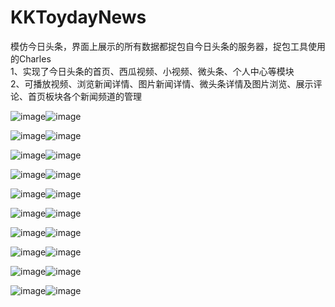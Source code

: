 # KKToydayNews
模仿今日头条，界面上展示的所有数据都捉包自今日头条的服务器，捉包工具使用的Charles<br />
1、实现了今日头条的首页、西瓜视频、小视频、微头条、个人中心等模块<br />
2、可播放视频、浏览新闻详情、图片新闻详情、微头条详情及图片浏览、展示评论、首页板块各个新闻频道的管理<br />



![image](https://github.com/KKFinger/KKToydayNews/blob/master/截图/1.PNG)![image](https://github.com/KKFinger/KKToydayNews/blob/master/截图/2.PNG)


![image](https://github.com/KKFinger/KKToydayNews/blob/master/截图/3.PNG)![image](https://github.com/KKFinger/KKToydayNews/blob/master/截图/4.PNG)


![image](https://github.com/KKFinger/KKToydayNews/blob/master/截图/5.PNG)![image](https://github.com/KKFinger/KKToydayNews/blob/master/截图/6.PNG)  


![image](https://github.com/KKFinger/KKToydayNews/blob/master/截图/7.PNG)![image](https://github.com/KKFinger/KKToydayNews/blob/master/截图/8.PNG)  


![image](https://github.com/KKFinger/KKToydayNews/blob/master/截图/9.PNG)![image](https://github.com/KKFinger/KKToydayNews/blob/master/截图/10.PNG)  


![image](https://github.com/KKFinger/KKToydayNews/blob/master/截图/11.PNG)![image](https://github.com/KKFinger/KKToydayNews/blob/master/截图/12.PNG)  


![image](https://github.com/KKFinger/KKToydayNews/blob/master/截图/13.PNG)![image](https://github.com/KKFinger/KKToydayNews/blob/master/截图/14.PNG) 


![image](https://github.com/KKFinger/KKToydayNews/blob/master/截图/15.PNG)![image](https://github.com/KKFinger/KKToydayNews/blob/master/截图/16.PNG) 


![image](https://github.com/KKFinger/KKToydayNews/blob/master/截图/17.PNG)![image](https://github.com/KKFinger/KKToydayNews/blob/master/截图/18.PNG) 


![image](https://github.com/KKFinger/KKToydayNews/blob/master/截图/19.PNG)![image](https://github.com/KKFinger/KKToydayNews/blob/master/截图/20.PNG) 





